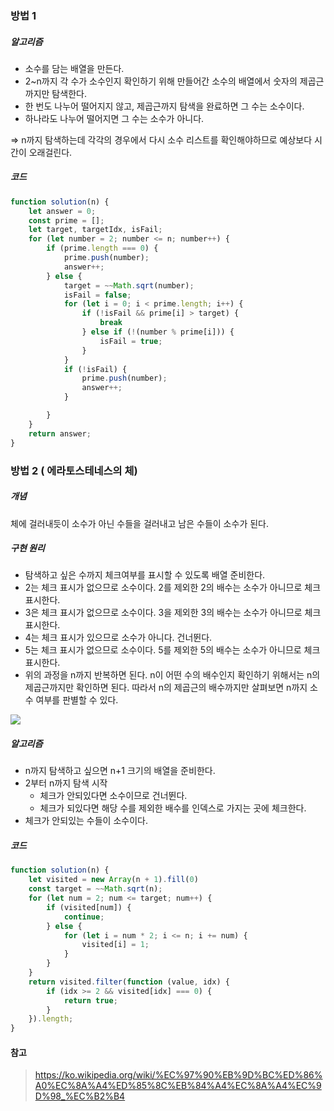 ### 방법 1

##### 알고리즘

- 소수를 담는 배열을 만든다.
- 2~n까지 각 수가 소수인지 확인하기 위해 만들어간 소수의 배열에서 숫자의 제곱근까지만 탐색한다.
- 한 번도 나누어 떨어지지 않고, 제곱근까지 탐색을 완료하면 그 수는 소수이다.
- 하나라도 나누어 떨어지면 그 수는 소수가 아니다.

=> n까지 탐색하는데 각각의 경우에서 다시 소수 리스트를 확인해야하므로 예상보다 시간이 오래걸린다.



##### 코드

```javascript
function solution(n) {
    let answer = 0;
    const prime = [];
    let target, targetIdx, isFail;
    for (let number = 2; number <= n; number++) {
        if (prime.length === 0) {
            prime.push(number);
            answer++;
        } else {
            target = ~~Math.sqrt(number);
            isFail = false;
            for (let i = 0; i < prime.length; i++) {
                if (!isFail && prime[i] > target) {
                    break
                } else if (!(number % prime[i])) {
                    isFail = true;
                }
            }
            if (!isFail) {
                prime.push(number);
                answer++;
            }

        }
    }
    return answer;
}
```





### 방법 2 ( 에라토스테네스의 체)

##### 개념

체에 걸러내듯이 소수가 아닌 수들을 걸러내고 남은 수들이 소수가 된다.



##### 구현 원리

- 탐색하고 싶은 수까지 체크여부를 표시할 수 있도록 배열 준비한다.
- 2는 체크 표시가 없으므로 소수이다. 2를 제외한 2의 배수는 소수가 아니므로 체크 표시한다.
- 3은 체크 표시가 없으므로 소수이다. 3을 제외한 3의 배수는 소수가 아니므로 체크 표시한다.
- 4는 체크 표시가 있으므로 소수가 아니다. 건너뛴다.
- 5는 체크 표시가 없으므로 소수이다. 5를 제외한 5의 배수는 소수가 아니므로 체크 표시한다.
- 위의 과정을 n까지 반복하면 된다. n이 어떤 수의 배수인지 확인하기 위해서는 n의 제곱근까지만 확인하면 된다. 따라서 n의 제곱근의 배수까지만 살펴보면 n까지 소수 여부를 판별할 수 있다.

![](https://upload.wikimedia.org/wikipedia/commons/b/b9/Sieve_of_Eratosthenes_animation.gif)



##### 알고리즘

- n까지 탐색하고 싶으면 n+1 크기의 배열을 준비한다.
- 2부터 n까지 탐색 시작
  - 체크가 안되있다면 소수이므로 건너뛴다.
  - 체크가 되있다면 해당 수를 제외한 배수를 인덱스로 가지는 곳에 체크한다.
- 체크가 안되있는 수들이 소수이다.



##### 코드

```javascript
function solution(n) {
    let visited = new Array(n + 1).fill(0)
    const target = ~~Math.sqrt(n);
    for (let num = 2; num <= target; num++) {
        if (visited[num]) {
            continue;
        } else {
            for (let i = num * 2; i <= n; i += num) {
                visited[i] = 1;
            }
        }
    }
    return visited.filter(function (value, idx) {
        if (idx >= 2 && visited[idx] === 0) {
            return true;
        }
    }).length;
}
```



#### 참고

> https://ko.wikipedia.org/wiki/%EC%97%90%EB%9D%BC%ED%86%A0%EC%8A%A4%ED%85%8C%EB%84%A4%EC%8A%A4%EC%9D%98_%EC%B2%B4